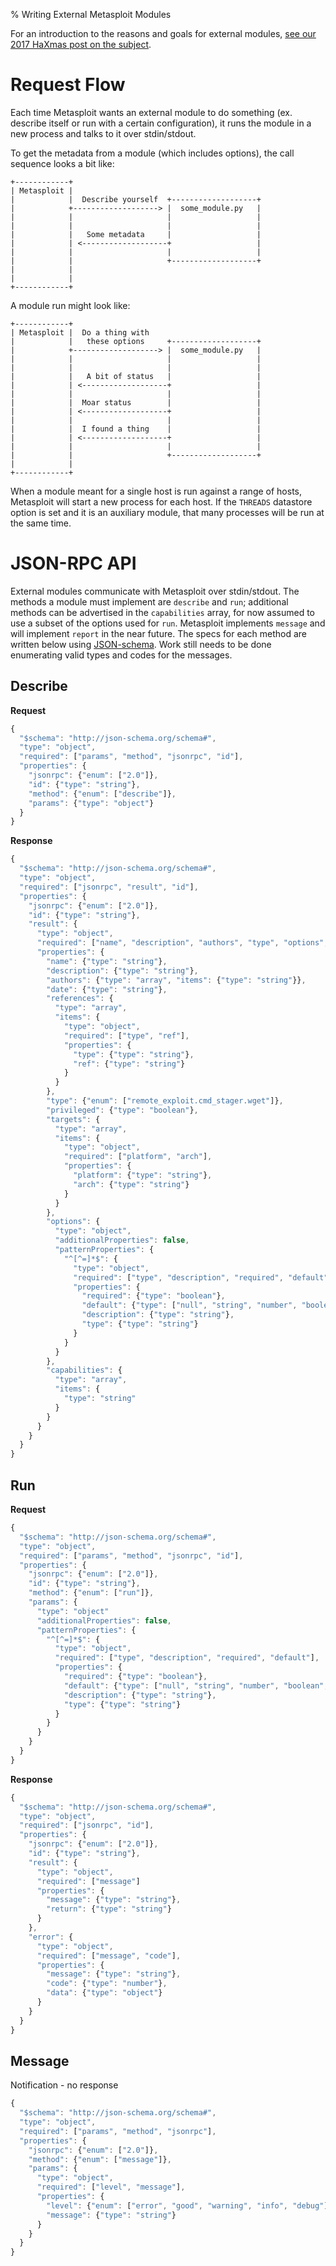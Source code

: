 % Writing External Metasploit Modules

For an introduction to the reasons and goals for external modules, [see our 2017 HaXmas post on the subject](https://blog.rapid7.com/2017/12/28/regifting-python-in-metasploit).

Request Flow
============

Each time Metasploit wants an external module to do something (ex. describe itself or run with a certain configuration), it runs the module in a new process and talks to it over stdin/stdout.

To get the metadata from a module (which includes options), the call sequence looks a bit like:
```
+------------+
| Metasploit |
|            |  Describe yourself  +-------------------+
|            +-------------------> |  some_module.py   |
|            |                     |                   |
|            |                     |                   |
|            |   Some metadata     |                   |
|            | <-------------------+                   |
|            |                     |                   |
|            |                     +-------------------+
|            |
|            |
+------------+
```

A module run might look like:
```
+------------+
| Metasploit |  Do a thing with
|            |   these options     +-------------------+
|            +-------------------> |  some_module.py   |
|            |                     |                   |
|            |                     |                   |
|            |   A bit of status   |                   |
|            | <-------------------+                   |
|            |                     |                   |
|            |  Moar status        |                   |
|            | <-------------------+                   |
|            |                     |                   |
|            |  I found a thing    |                   |
|            | <-------------------+                   |
|            |                     |                   |
|            |                     +-------------------+
|            |
+------------+
```

When a module meant for a single host is run against a range of hosts, Metasploit will start a new process for each host. If the `THREADS` datastore option is set and it is an auxiliary module, that many processes will be run at the same time.


JSON-RPC API
============

External modules communicate with Metasploit over stdin/stdout. The methods a module must implement are `describe` and `run`; additional methods can be advertised in the `capabilities` array, for now assumed to use a subset of the options used for `run`. Metasploit implements `message` and will implement `report` in the near future. The specs for each method are written below using [JSON-schema](https://spacetelescope.github.io/understanding-json-schema). Work still needs to be done enumerating valid types and codes for the messages.

Describe
--------
**Request**
```javascript
{
  "$schema": "http://json-schema.org/schema#",
  "type": "object",
  "required": ["params", "method", "jsonrpc", "id"],
  "properties": {
    "jsonrpc": {"enum": ["2.0"]},
    "id": {"type": "string"},
    "method": {"enum": ["describe"]},
    "params": {"type": "object"}
  }
}
```

**Response**
```javascript
{
  "$schema": "http://json-schema.org/schema#",
  "type": "object",
  "required": ["jsonrpc", "result", "id"],
  "properties": {
    "jsonrpc": {"enum": ["2.0"]},
    "id": {"type": "string"},
    "result": {
      "type": "object",
      "required": ["name", "description", "authors", "type", "options", "capabilities"],
      "properties": {
        "name": {"type": "string"},
        "description": {"type": "string"},
        "authors": {"type": "array", "items": {"type": "string"}},
        "date": {"type": "string"},
        "references": {
          "type": "array",
          "items": {
            "type": "object",
            "required": ["type", "ref"],
            "properties": {
              "type": {"type": "string"},
              "ref": {"type": "string"}
            }
          }
        },
        "type": {"enum": ["remote_exploit.cmd_stager.wget"]},
        "privileged": {"type": "boolean"},
        "targets": {
          "type": "array",
          "items": {
            "type": "object",
            "required": ["platform", "arch"],
            "properties": {
              "platform": {"type": "string"},
              "arch": {"type": "string"}
            }
          }
        },
        "options": {
          "type": "object",
          "additionalProperties": false,
          "patternProperties": {
            "^[^=]*$": {
              "type": "object",
              "required": ["type", "description", "required", "default"],
              "properties": {
                "required": {"type": "boolean"},
                "default": {"type": ["null", "string", "number", "boolean", "object", "array"]},
                "description": {"type": "string"},
                "type": {"type": "string"}
              }
            }
          }
        },
        "capabilities": {
          "type": "array",
          "items": {
            "type": "string"
          }
        }
      }
    }
  }
}
```

Run
---
**Request**
```javascript
{
  "$schema": "http://json-schema.org/schema#",
  "type": "object",
  "required": ["params", "method", "jsonrpc", "id"],
  "properties": {
    "jsonrpc": {"enum": ["2.0"]},
    "id": {"type": "string"},
    "method": {"enum": ["run"]},
    "params": {
      "type": "object"
      "additionalProperties": false,
      "patternProperties": {
        "^[^=]*$": {
          "type": "object",
          "required": ["type", "description", "required", "default"],
          "properties": {
            "required": {"type": "boolean"},
            "default": {"type": ["null", "string", "number", "boolean", "object", "array"]},
            "description": {"type": "string"},
            "type": {"type": "string"}
          }
        }
      }
    }
  }
}
```

**Response**
```javascript
{
  "$schema": "http://json-schema.org/schema#",
  "type": "object",
  "required": ["jsonrpc", "id"],
  "properties": {
    "jsonrpc": {"enum": ["2.0"]},
    "id": {"type": "string"},
    "result": {
      "type": "object",
      "required": ["message"]
      "properties": {
        "message": {"type": "string"},
        "return": {"type": "string"}
      }
    },
    "error": {
      "type": "object",
      "required": ["message", "code"],
      "properties": {
        "message": {"type": "string"},
        "code": {"type": "number"},
        "data": {"type": "object"}
      }
    }
  }
}
```

Message
-------
Notification - no response
```javascript
{
  "$schema": "http://json-schema.org/schema#",
  "type": "object",
  "required": ["params", "method", "jsonrpc"],
  "properties": {
    "jsonrpc": {"enum": ["2.0"]},
    "method": {"enum": ["message"]},
    "params": {
      "type": "object",
      "required": ["level", "message"],
      "properties": {
        "level": {"enum": ["error", "good", "warning", "info", "debug"]},
        "message": {"type": "string"}
      }
    }
  }
}
```
